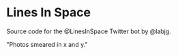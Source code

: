 # Lines In Space

Source code for the @LinesInSpace Twitter bot by @labjg.

"Photos smeared in x and y."
